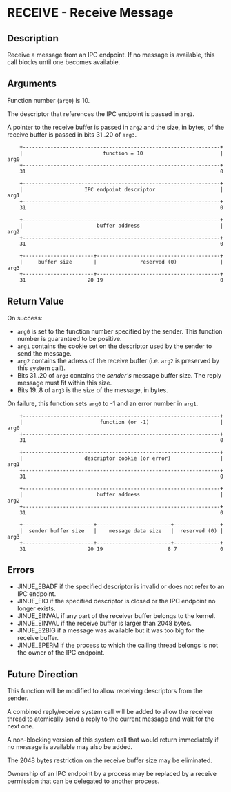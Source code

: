 # RECEIVE - Receive Message

## Description

Receive a message from an IPC endpoint. If no message is available, this call
blocks until one becomes available.

## Arguments

Function number (`arg0`) is 10.

The descriptor that references the IPC endpoint is passed in `arg1`.

A pointer to the receive buffer is passed in `arg2` and the size, in bytes, of
the receive buffer is passed in bits 31..20 of `arg3`.

```
    +----------------------------------------------------------------+
    |                          function = 10                         |  arg0
    +----------------------------------------------------------------+
    31                                                               0
    
    +----------------------------------------------------------------+
    |                    IPC endpoint descriptor                     |  arg1
    +----------------------------------------------------------------+
    31                                                               0

    +----------------------------------------------------------------+
    |                        buffer address                          |  arg2
    +----------------------------------------------------------------+
    31                                                               0

    +-----------------------+----------------------------------------+
    |     buffer size       |              reserved (0)              |  arg3
    +-----------------------+----------------------------------------+
    31                    20 19                                      0
```

## Return Value

On success:

* `arg0` is set to the function number specified by the sender. This function
number is guaranteed to be positive.
* `arg1` contains the cookie set on the descriptor used by the sender to send
the message.
* `arg2` contains the adress of the receive buffer (i.e. `arg2` is preserved by
this system call).
* Bits 31..20 of `arg3` contains the *sender's* message buffer size. The reply
message must fit within this size.
* Bits 19..8 of `arg3` is the size of the message, in bytes.

On failure, this function sets `arg0` to -1 and an error number in `arg1`.

```
    +----------------------------------------------------------------+
    |                         function (or -1)                       |  arg0
    +----------------------------------------------------------------+
    31                                                               0
    
    +----------------------------------------------------------------+
    |                    descriptor cookie (or error)                |  arg1
    +----------------------------------------------------------------+
    31                                                               0

    +----------------------------------------------------------------+
    |                        buffer address                          |  arg2
    +----------------------------------------------------------------+
    31                                                               0
    
    +-----------------------+------------------------+---------------+
    |  sender buffer size   |    message data size   |  reserved (0) |  arg3
    +-----------------------+------------------------+---------------+
    31                    20 19                     8 7              0
```

## Errors

* JINUE_EBADF if the specified descriptor is invalid or does not refer to an
IPC endpoint.
* JINUE_EIO if the specified descriptor is closed or the IPC endpoint no longer
exists.
* JINUE_EINVAL if any part of the receiver buffer belongs to the kernel.
* JINUE_EINVAL if the receive buffer is larger than 2048 bytes.
* JINUE_E2BIG if a message was available but it was too big for the receive
buffer.
* JINUE_EPERM if the process to which the calling thread belongs is not the
owner of the IPC endpoint.

## Future Direction

This function will be modified to allow receiving descriptors from the sender.

A combined reply/receive system call will be added to allow the receiver thread
to atomically send a reply to the current message and wait for the next one.

A non-blocking version of this system call that would return immediately if no
message is available may also be added.

The 2048 bytes restriction on the receive buffer size may be eliminated.

Ownership of an IPC endpoint by a process may be replaced by a receive
permission that can be delegated to another process.
